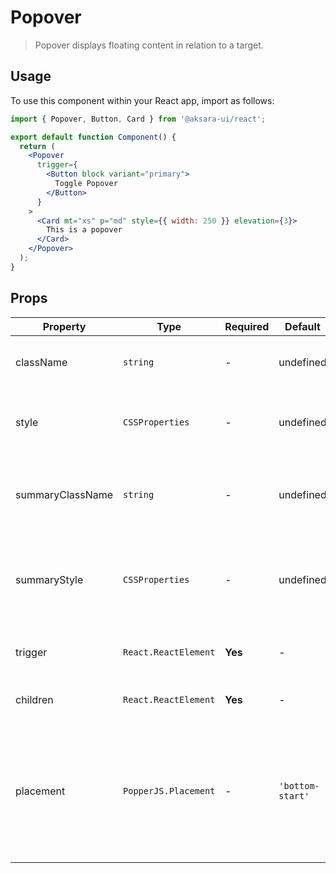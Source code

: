 # Popover

> Popover displays floating content in relation to a target.

## Usage

To use this component within your React app, import as follows:

```jsx
import { Popover, Button, Card } from '@aksara-ui/react';

export default function Component() {
  return (
    <Popover
      trigger={
        <Button block variant="primary">
          Toggle Popover
        </Button>
      }
    >
      <Card mt="xs" p="md" style={{ width: 250 }} elevation={3}>
        This is a popover
      </Card>
    </Popover>
  );
}
```

## Props

| Property         | Type                 | Required | Default          | Description                                                                                                           |
| ---------------- | -------------------- | -------- | ---------------- | --------------------------------------------------------------------------------------------------------------------- |
| className        | `string`             | -        | undefined        | Additional CSS classes to give to the component.                                                                      |
| style            | `CSSProperties`      | -        | undefined        | Additional CSS properties to give to the component.                                                                   |
| summaryClassName | `string`             | -        | undefined        | Additional CSS classes to give to the inner summary block.                                                            |
| summaryStyle     | `CSSProperties`      | -        | undefined        | Additional CSS properties to give to the inner summary block.                                                         |
| trigger          | `React.ReactElement` | **Yes**  | -                | Element that triggers the popover content.                                                                            |
| children         | `React.ReactElement` | **Yes**  | -                | Inner popover content.                                                                                                |
| placement        | `PopperJS.Placement` | -        | `'bottom-start'` | Callback to run when a page number is selected. You can use this to e.g. run setState on your component's page state. |
